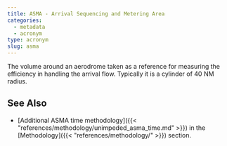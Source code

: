 ```yaml
---
title: ASMA - Arrival Sequencing and Metering Area
categories:
  - metadata
  - acronym
type: acronym
slug: asma
---
```


The volume around an aerodrome taken as a reference for measuring the efficiency in handling the arrival flow.
Typically it is a cylinder of 40 NM radius.

## See Also


* [Additional ASMA time methodology]({{< "references/methodology/unimpeded_asma_time.md" >}}) in the [Methodology]({{< "references/methodology/" >}}) section.
